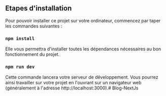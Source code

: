 

## Etapes d'installation

Pour pouvoir installer ce projet sur votre ordinateur, commencez par taper les commandes suivantes :

### `npm install`

Elle vous permettra d'installer toutes les dépendances nécessaires au bon fonctionnement du projet.

### `npm run dev`

Cette commande lancera votre serveur de développement. Vous pourrez ainsi travailler sur votre projet en l'ouvrant sur un navigateur web (généralement à l'adresse http://localhost:3000).# Blog-NextJs
